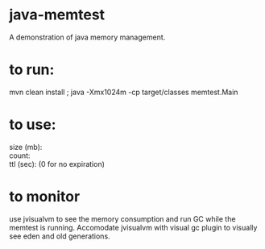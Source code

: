 # java-memtest
A demonstration of java memory management.

# to run:
mvn clean install ; java -Xmx1024m -cp target/classes memtest.Main

# to use:
size (mb): <size of object to allocate>  
count: <how many objects to allocate>  
ttl (sec): <time to leave> (0 for no expiration)  

# to monitor
use jvisualvm to see the memory consumption and run GC while the memtest is running. Accomodate jvisualvm with visual gc plugin to visually see eden and old generations.

